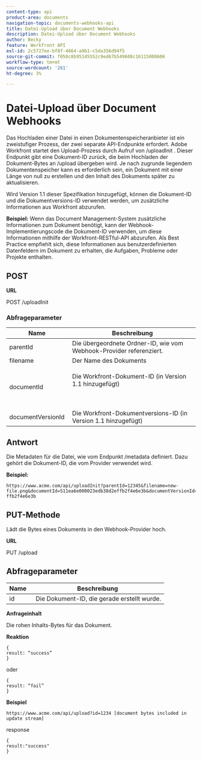 ```yaml
---
content-type: api
product-area: documents
navigation-topic: documents-webhooks-api
title: Datei-Upload über Document Webhooks
description: Datei-Upload über Document Webhooks
author: Becky
feature: Workfront API
exl-id: 2c5727ee-bf8f-4664-a9b1-c5da356d94f5
source-git-commit: f050c8b95145552c9ed67b549608c16115000606
workflow-type: tm+mt
source-wordcount: '261'
ht-degree: 3%

---
```



# Datei-Upload über Document Webhooks

Das Hochladen einer Datei in einen Dokumentenspeicheranbieter ist ein zweistufiger Prozess, der zwei separate API-Endpunkte erfordert. Adobe Workfront startet den Upload-Prozess durch Aufruf von /uploadInit . Dieser Endpunkt gibt eine Dokument-ID zurück, die beim Hochladen der Dokument-Bytes an /upload übergeben wird. Je nach zugrunde liegendem Dokumentenspeicher kann es erforderlich sein, ein Dokument mit einer Länge von null zu erstellen und den Inhalt des Dokuments später zu aktualisieren.

Wird Version 1.1 dieser Spezifikation hinzugefügt, können die Dokument-ID und die Dokumentversions-ID verwendet werden, um zusätzliche Informationen aus Workfront abzurufen.

**Beispiel:** Wenn das Document Management-System zusätzliche Informationen zum Dokument benötigt, kann der Webhook-Implementierungscode die Dokument-ID verwenden, um diese Informationen mithilfe der Workfront-RESTful-API abzurufen. Als Best Practice empfiehlt sich, diese Informationen aus benutzerdefinierten Datenfeldern im Dokument zu erhalten, die Aufgaben, Probleme oder Projekte enthalten.

## POST

**URL**

POST /uploadInit

### Abfrageparameter

<table style="table-layout:auto"> 
 <col> 
 <col> 
 <thead> 
  <tr> 
   <th>Name </th> 
   <th>Beschreibung</th> 
  </tr> 
 </thead> 
 <tbody> 
  <tr> 
   <td>parentId </td> 
   <td>Die übergeordnete Ordner-ID, wie vom Webhook-Provider referenziert.</td> 
  </tr> 
  <tr> 
   <td>filename </td> 
   <td>Der Name des Dokuments</td> 
  </tr> 
  <tr> 
   <td>documentId</td> 
   <td> <p>Die Workfront-Dokument-ID (in Version 1.1 hinzugefügt)</p> <p> </p> </td> 
  </tr> 
  <tr> 
   <td>documentVersionId </td> 
   <td>Die Workfront-Dokumentversions-ID (in Version 1.1 hinzugefügt) </td> 
  </tr> 
 </tbody> 
</table>

## Antwort

Die Metadaten für die Datei, wie vom Endpunkt /metadata definiert. Dazu gehört die Dokument-ID, die vom Provider verwendet wird.

**Beispiel:**

```
https://www.acme.com/api/uploadInit?parentId=12345&filename=new-file.png&documentId=511ea6e000023edb38d2effb2f4e6e3b&documentVersionId=511ea6e000023edb38d2e ffb2f4e6e3b
```

## PUT-Methode

Lädt die Bytes eines Dokuments in den Webhook-Provider hoch.

**URL**

PUT /upload

## Abfrageparameter

| Name  | Beschreibung |
|---|---|
| id  |  Die Dokument-ID, die gerade erstellt wurde. |


**Anfrageinhalt**

Die rohen Inhalts-Bytes für das Dokument.

**Reaktion**

```
{
result: “success”
}
```

oder

```
{
result: “fail”
}
```

**Beispiel**

`https://www.acme.com/api/upload?id=1234 [document bytes included in update stream]`

response

```
{
result:"success"
}
```
